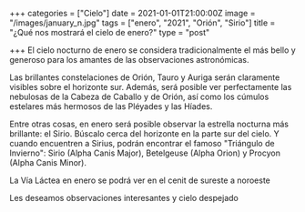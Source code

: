 +++
categories = ["Cielo"]
date = 2021-01-01T21:00:00Z
image = "/images/january_n.jpg"
tags = ["enero", "2021", "Orión", "Sirio"]
title = "¿Qué nos mostrará el cielo de enero?"
type = "post"

+++
El cielo nocturno de enero se considera tradicionalmente el más bello y generoso para los amantes de las observaciones astronómicas.  
  
Las brillantes constelaciones de Orión, Tauro y Auriga serán claramente visibles sobre el horizonte sur. Además, será posible ver perfectamente las nebulosas de la Cabeza de Caballo y de Orión, así como los cúmulos estelares más hermosos de las Pléyades y las Híades.  
  
Entre otras cosas, en enero será posible observar la estrella nocturna más brillante: el Sirio. Búscalo cerca del horizonte en la parte sur del cielo. Y cuando encuentren a Sirius, podrán encontrar el famoso "Triángulo de Invierno": Sirio (Alpha Canis Major), Betelgeuse (Alpha Orion) y Procyon (Alpha Canis Minor).  
  
La Vía Láctea en enero se podrá ver en el cenit de sureste a noroeste  
  
Les deseamos observaciones interesantes y cielo despejado